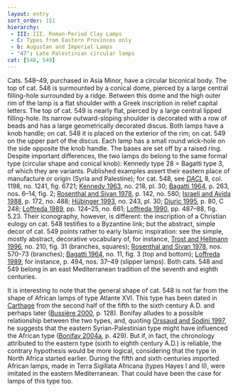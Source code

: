 ```yaml
---
layout: entry
sort_order: 151
hierarchy:
 - III: III. Roman-Period Clay Lamps
 - C: Types from Eastern Provinces only
 - b: Augustan and Imperial Lamps
 - "47": Late Palestinian circular lamps
cat: [548, 549]
---
```


Cats. 548–49, purchased in Asia Minor, have a circular biconical body. The top of cat. 548 is surmounted by a conical dome, pierced by a large central filling-hole surrounded by a ridge. Between this dome and the high outer rim of the lamp is a flat shoulder with a Greek inscription in relief capital letters. The top of cat. 549 is nearly flat, pierced by a large central lipped filling-hole. Its narrow outward-sloping shoulder is decorated with a row of beads and has a large geometrically decorated discus. Both lamps have a knob handle; on cat. 548 it is placed on the exterior of the rim; on cat. 549 on the upper part of the discus. Each lamp has a small round wick-hole on the side opposite the knob handle. The bases are set off by a raised ring. Despite important differences, the two lamps do belong to the same formal type (circular shape and conical knob): Kennedy type 28 = Bagatti type 3, of which they are variants. Published examples assert their eastern place of manufacture or origin (Syria and Palestine); for cat. 548, see <a href='../../bibliography/#dacl'>*DACL*</a> 8, col. 1198, no. 1241, fig. 6721; <a href='../../bibliography/#kennedy-1963'>Kennedy 1963</a>, no. 218, pl. 30; <a href='../../bibliography/#bagatti-1964'>Bagatti 1964</a>, p. 263, nos. 6–14, fig. 2; <a href='../../bibliography/#rosenthal-sivan-1978'>Rosenthal and Sivan 1978</a>, p. 142, no. 580; <a href='../../bibliography/#israeli-avida-1988'>Israeli and Avida 1988</a>, p. 172, no. 488; <a href='../../bibliography/#hubinger-1993'>Hübinger 1993</a>, no. 243, pl. 30; <a href='../../bibliography/#djuric-1995'>Djuric 1995</a>, p. 80, C 248; <a href='../../bibliography/#loffreda-1989'>Loffreda 1989</a>, pp. 124–25, no. 661; <a href='../../bibliography/#loffreda-1990'>Loffreda 1990</a>, pp. 487–88, fig. 5.23. Their iconography, however, is different: the inscription of a Christian eulogy on cat. 548 testifies to a Byzantine link; but the abstract, simple decor of cat. 549 points rather to early Islamic inspiration: see the simple, mostly abstract, decorative vocabulary of, for instance, <a href='../../bibliography/#trost-hellman-1996'>Trost and Hellmann 1996</a>, no. 210, fig. 31 (branches, squares); <a href='../../bibliography/#rosenthal-sivan-1978'>Rosenthal and Sivan 1978</a>, nos. 570–73 (branches); <a href='../../bibliography/#bagatti-1964'>Bagatti 1964</a>, no. 11, fig. 3 (top and bottom); <a href='../../bibliography/#loffreda-1989'>Loffreda 1989</a>, for instance, p. 494, nos. 37–49 (slipper lamps). Both cats. 548 and 549 belong in an east Mediterranean tradition of the seventh and eighth centuries.

It is interesting to note that the general shape of cat. 548 is not far from the shape of African lamps of type Atlante XVI. This type has been dated in <a href='../../map/#loc_314921'>Carthage</a> from the second half of the fifth to the sixth century A.D. and perhaps later (<a href='../../bibliography/#bussiere-2000'>Bussière 2000</a>, p. 128). Bonifay alludes to a possible relationship between the two types, and, quoting <a href='../../bibliography/#orssaud-sodini-1997'>Orssaud and Sodini 1997</a>, he suggests that the eastern Syrian-Palestinian type might have influenced the African type (<a href='../../bibliography/#bonifay-2004a'>Bonifay 2004a</a>, p. 429). But if, in fact, the chronology attributed to the eastern type (sixth to eighth century A.D.) is reliable, the contrary hypothesis would be more logical, considering that the type in North Africa started earlier. During the fifth and sixth centuries imported African lamps, made in Terra Sigillata Africana (types Hayes I and II), were imitated in the eastern Mediterranean. That could have been the case for lamps of this type too.
